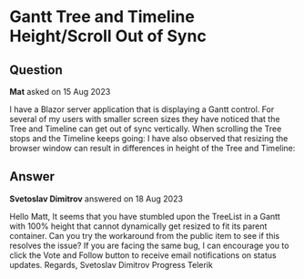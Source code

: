 # Gantt Tree and Timeline Height/Scroll Out of Sync

## Question

**Mat** asked on 15 Aug 2023

I have a Blazor server application that is displaying a Gantt control. For several of my users with smaller screen sizes they have noticed that the Tree and Timeline can get out of sync vertically. When scrolling the Tree stops and the Timeline keeps going: I have also observed that resizing the browser window can result in differences in height of the Tree and Timeline:

## Answer

**Svetoslav Dimitrov** answered on 18 Aug 2023

Hello Matt, It seems that you have stumbled upon the TreeList in a Gantt with 100% height that cannot dynamically get resized to fit its parent container. Can you try the workaround from the public item to see if this resolves the issue? If you are facing the same bug, I can encourage you to click the Vote and Follow button to receive email notifications on status updates. Regards, Svetoslav Dimitrov Progress Telerik

